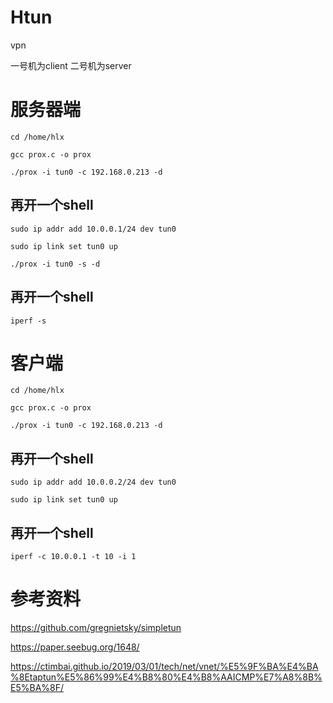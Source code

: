 # Htun
vpn

一号机为client 二号机为server

# 服务器端

`cd /home/hlx`

`gcc prox.c -o prox`

`./prox -i tun0 -c 192.168.0.213 -d`

## 再开一个shell

`sudo ip addr add 10.0.0.1/24 dev tun0`

`sudo ip link set tun0 up`

`./prox -i tun0 -s -d`

## 再开一个shell
`iperf -s`

# 客户端
`cd /home/hlx`

`gcc prox.c -o prox`

`./prox -i tun0 -c 192.168.0.213 -d`


## 再开一个shell

`sudo ip addr add 10.0.0.2/24 dev tun0`

`sudo ip link set tun0 up`

## 再开一个shell

`iperf -c 10.0.0.1 -t 10 -i 1`
# 参考资料

https://github.com/gregnietsky/simpletun

https://paper.seebug.org/1648/

https://ctimbai.github.io/2019/03/01/tech/net/vnet/%E5%9F%BA%E4%BA%8Etaptun%E5%86%99%E4%B8%80%E4%B8%AAICMP%E7%A8%8B%E5%BA%8F/
